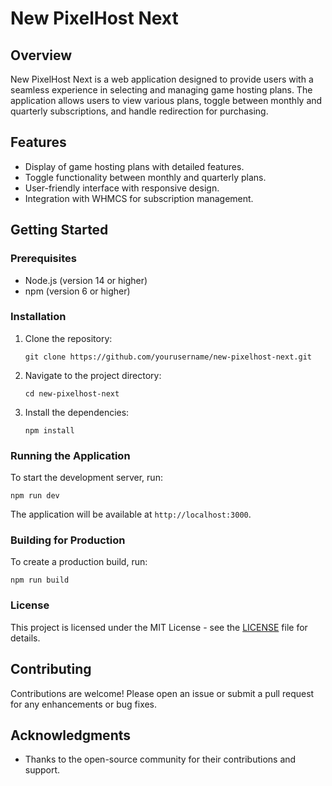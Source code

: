 # New PixelHost Next

## Overview
New PixelHost Next is a web application designed to provide users with a seamless experience in selecting and managing game hosting plans. The application allows users to view various plans, toggle between monthly and quarterly subscriptions, and handle redirection for purchasing.

## Features
- Display of game hosting plans with detailed features.
- Toggle functionality between monthly and quarterly plans.
- User-friendly interface with responsive design.
- Integration with WHMCS for subscription management.

## Getting Started

### Prerequisites
- Node.js (version 14 or higher)
- npm (version 6 or higher)

### Installation
1. Clone the repository:
   ```
   git clone https://github.com/yourusername/new-pixelhost-next.git
   ```
2. Navigate to the project directory:
   ```
   cd new-pixelhost-next
   ```
3. Install the dependencies:
   ```
   npm install
   ```

### Running the Application
To start the development server, run:
```
npm run dev
```
The application will be available at `http://localhost:3000`.

### Building for Production
To create a production build, run:
```
npm run build
```

### License
This project is licensed under the MIT License - see the [LICENSE](LICENSE) file for details.

## Contributing
Contributions are welcome! Please open an issue or submit a pull request for any enhancements or bug fixes.

## Acknowledgments
- Thanks to the open-source community for their contributions and support.